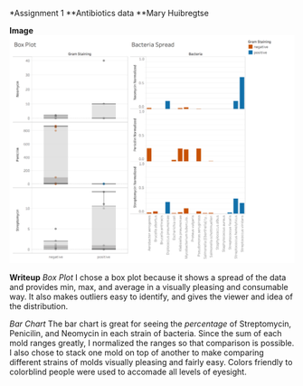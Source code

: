 *Assignment 1
**Antibiotics data
**Mary Huibregtse 

**Image**
![_Visualization_](a1dash.png)

**Writeup**
*Box Plot*
I chose a box plot because it shows a spread of the data and provides min, max, and average in a visually pleasing and consumable way. It also makes outliers easy to identify, and gives the viewer and idea of the distribution. 

*Bar Chart*
The bar chart is great for seeing the *percentage* of Streptomycin, Penicilin, and Neomycin in each strain of bacteria. Since the sum of each mold ranges greatly, I normalized the ranges so that comparison is possible. I also chose to stack one mold on top of another to make comparing different strains of molds visually pleasing and fairly easy. Colors friendly to colorblind people were used to accomade all levels of eyesight. 


